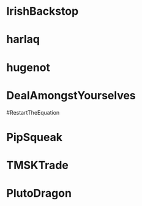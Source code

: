 # IrishBackstop
# harlaq
# hugenot
# DealAmongstYourselves
#RestartTheEquation
# PipSqueak
# TMSKTrade
# PlutoDragon
